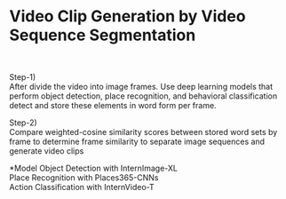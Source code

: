 # Video Clip Generation by Video Sequence Segmentation
<Br>

Step-1) <Br>
After divide the video into image frames. Use deep learning models that perform object detection, place recognition, and behavioral classification detect and store these elements in word form per frame.

Step-2) <Br>
Compare weighted-cosine similarity scores between stored word sets by frame to determine frame similarity to separate image sequences and generate video clips<Br>

*Model
Object Detection with InternImage-XL <Br>
Place Recognition with Places365-CNNs <Br>
Action Classification with InternVideo-T <Br>

